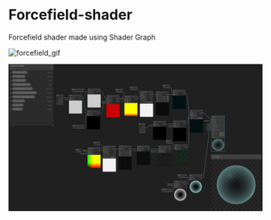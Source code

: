 # Forcefield-shader
Forcefield shader made using Shader Graph


![forcefield_gif](https://github.com/MikelGil/Forcefield-shader/blob/master/forcefield_example.gif)
  

![forcefield_shadergraph](https://github.com/MikelGil/Forcefield-shader/blob/master/Forcefield-ShaderGraph.png)




